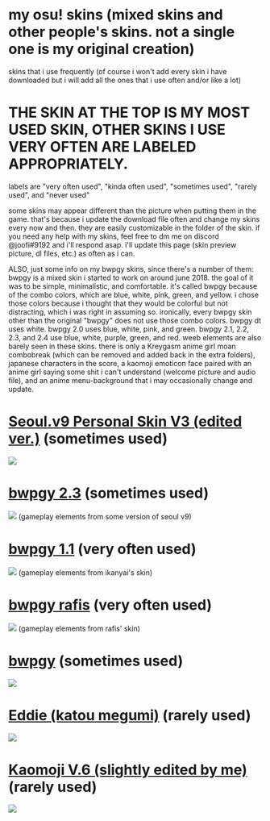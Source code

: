 # my osu! skins (mixed skins and other people's skins. not a single one is my original creation)
skins that i use frequently (of course i won't add every skin i have downloaded but i will add all the ones that i use often and/or like a lot)

# THE SKIN AT THE TOP IS MY MOST USED SKIN, OTHER SKINS I USE VERY OFTEN ARE LABELED APPROPRIATELY.

labels are "very often used", "kinda often used", "sometimes used", "rarely used", and "never used"

some skins may appear different than the picture when putting them in the game. that's because i update the download file often and change my skins every now and then. they are easily customizable in the folder of the skin. if you need any help with my skins, feel free to dm me on discord @joofi#9192 and i'll respond asap. i'll update this page (skin preview picture, dl files, etc.) as often as i can.

ALSO, just some info on my bwpgy skins, since there's a number of them: bwpgy is a mixed skin i started to work on around june 2018. the goal of it was to be simple, minimalistic, and comfortable. it's called bwpgy because of the combo colors, which are blue, white, pink, green, and yellow. i chose those colors because i thought that they would be colorful but not distracting, which i was right in assuming so. ironically, every bwpgy skin other than the original "bwpgy" does not use those combo colors. bwpgy dt uses white. bwpgy 2.0 uses blue, white, pink, and green. bwpgy 2.1, 2.2, 2.3, and 2.4 use blue, white, purple, green, and red. weeb elements are also barely seen in these skins. there is only a Kreygasm anime girl moan combobreak (which can be removed and added back in the extra folders), japanese characters in the score, a kaomoji emoticon face paired with an anime girl saying some shit i can't understand (welcome picture and audio file), and an anime menu-background that i may occasionally change and update.

 # [Seoul.v9 Personal Skin V3 (edited ver.)](https://joofi.s-ul.eu/EnCLB4td) (sometimes used)
![](https://osu.ppy.sh/ss/11928910)

# [bwpgy 2.3](https://joofi.s-ul.eu/4NgUFUeI) (sometimes used)
![](https://osu.ppy.sh/ss/11928924)
(gameplay elements from some version of seoul v9)

# [bwpgy 1.1](https://joofi.s-ul.eu/K72IAN8v) (very often used)
![](https://osu.ppy.sh/ss/11944843)
(gameplay elements from ikanyai's skin)

# [bwpgy rafis](https://joofi.s-ul.eu/REfN8L0V) (very often used)
![](https://osu.ppy.sh/ss/11963284)
(gameplay elements from rafis' skin)

# [bwpgy](https://joofi.s-ul.eu/NQcKY26W) (sometimes used)
![](https://osu.ppy.sh/ss/11929068)

# [Eddie (katou megumi)](https://joofi.s-ul.eu/LmSUTJWX) (rarely used)
![](https://osu.ppy.sh/ss/11929041)

# [Kaomoji V.6 (slightly edited by me)](https://joofi.s-ul.eu/MBWFWal5) (rarely used)
![](https://osu.ppy.sh/ss/11928991)
